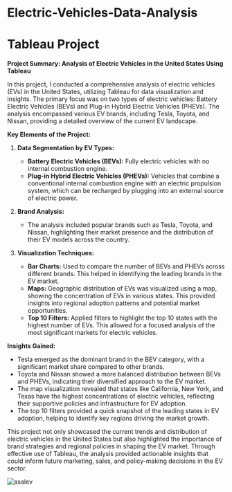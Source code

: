 # Electric-Vehicles-Data-Analysis
# Tableau Project
**Project Summary: Analysis of Electric Vehicles in the United States Using Tableau**

In this project, I conducted a comprehensive analysis of electric vehicles (EVs) in the United States, utilizing Tableau for data visualization and insights. The primary focus was on two types of electric vehicles: Battery Electric Vehicles (BEVs) and Plug-in Hybrid Electric Vehicles (PHEVs). The analysis encompassed various EV brands, including Tesla, Toyota, and Nissan, providing a detailed overview of the current EV landscape.

**Key Elements of the Project:**

1. **Data Segmentation by EV Types:**
   - **Battery Electric Vehicles (BEVs):** Fully electric vehicles with no internal combustion engine.
   - **Plug-in Hybrid Electric Vehicles (PHEVs):** Vehicles that combine a conventional internal combustion engine with an electric propulsion system, which can be recharged by plugging into an external source of electric power.

2. **Brand Analysis:**
   - The analysis included popular brands such as Tesla, Toyota, and Nissan, highlighting their market presence and the distribution of their EV models across the country.

3. **Visualization Techniques:**
   - **Bar Charts:** Used to compare the number of BEVs and PHEVs across different brands. This helped in identifying the leading brands in the EV market.
   - **Maps:** Geographic distribution of EVs was visualized using a map, showing the concentration of EVs in various states. This provided insights into regional adoption patterns and potential market opportunities.
   - **Top 10 Filters:** Applied filters to highlight the top 10 states with the highest number of EVs. This allowed for a focused analysis of the most significant markets for electric vehicles.

**Insights Gained:**
- Tesla emerged as the dominant brand in the BEV category, with a significant market share compared to other brands.
- Toyota and Nissan showed a more balanced distribution between BEVs and PHEVs, indicating their diversified approach to the EV market.
- The map visualization revealed that states like California, New York, and Texas have the highest concentrations of electric vehicles, reflecting their supportive policies and infrastructure for EV adoption.
- The top 10 filters provided a quick snapshot of the leading states in EV adoption, helping to identify key regions driving the market growth.

This project not only showcased the current trends and distribution of electric vehicles in the United States but also highlighted the importance of brand strategies and regional policies in shaping the EV market. Through effective use of Tableau, the analysis provided actionable insights that could inform future marketing, sales, and policy-making decisions in the EV sector.

![asalev](https://github.com/user-attachments/assets/657e0d99-e4d9-47f9-baf8-a6e78475b884)

